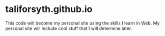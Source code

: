 # taliforsyth.github.io

This code will become my personal site using the skills I learn in Web. My personal site will include cool stuff that I will determine later.